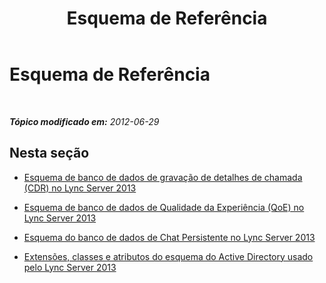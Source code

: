 ﻿---
title: Esquema de Referência
TOCTitle: Esquema de Referência
ms:assetid: 565e3675-a30a-4962-9e12-738ba8c0a19a
ms:mtpsurl: https://technet.microsoft.com/pt-br/library/Gg398370(v=OCS.15)
ms:contentKeyID: 49306752
ms.date: 05/19/2016
mtps_version: v=OCS.15
ms.translationtype: HT
---

# Esquema de Referência

 

_**Tópico modificado em:** 2012-06-29_

## Nesta seção

  - [Esquema de banco de dados de gravação de detalhes de chamada (CDR) no Lync Server 2013](lync-server-2013-call-detail-recording-cdr-database-schema.md)

  - [Esquema de banco de dados de Qualidade da Experiência (QoE) no Lync Server 2013](lync-server-2013-quality-of-experience-qoe-database-schema.md)

  - [Esquema do banco de dados de Chat Persistente no Lync Server 2013](lync-server-2013-persistent-chat-database-schema.md)

  - [Extensões, classes e atributos do esquema do Active Directory usado pelo Lync Server 2013](lync-server-2013-active-directory-schema-extensions-classes-and-attributes-used-by-lync-server.md)

